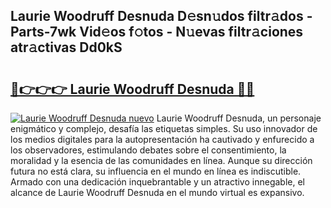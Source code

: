 ## Laurie Woodruff Desnuda D𝚎sn𝚞dos filtr𝚊dos - Parts-7wk Vid𝚎os f𝚘tos - N𝚞evas filtr𝚊ciones atr𝚊ctivas Dd0kS

# <h2><a href="http://mb701u.tromn.icu/?c=Laurie+Woodruff+Desnuda">🔗👉👉👉 Laurie Woodruff Desnuda 🔗🔗</a></h2>

[![Laurie Woodruff Desnuda nuevo](https://i.imgur.com/pEAQMta.gif)](http://mb701u.tromn.icu/?c=Laurie+Woodruff+Desnuda)
Laurie Woodruff Desnuda, un personaje enigmático y complejo, desafía las etiquetas simples. Su uso innovador de los medios digitales para la autopresentación ha cautivado y enfurecido a los observadores, estimulando debates sobre el consentimiento, la moralidad y la esencia de las comunidades en línea. Aunque su dirección futura no está clara, su influencia en el mundo en línea es indiscutible. Armado con una dedicación inquebrantable y un atractivo innegable, el alcance de Laurie Woodruff Desnuda en el mundo virtual es expansivo.
